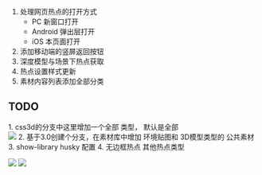 1. 处理网页热点的打开方式
   * PC 新窗口打开
   * Android 弹出层打开
   * iOS 本页面打开
2. 添加移动端的竖屏返回按钮
3. 深度模型与场景下热点获取
4. 热点设置样式更新
5. 素材内容列表添加全部分类

## TODO

1. css3d的分支中这里增加一个全部 类型， 默认是全部  
	![](Pasted%20image%2020240319160357.png)
2. 基于3.0创建个分支，在素材库中增加 环境贴图和 3D模型类型的 公共素材
3. show-library husky 配置
4. 无边框热点 其他热点类型

![](Pasted%20image%2020240320093643.png)
![](Pasted%20image%2020240320094128.png)
